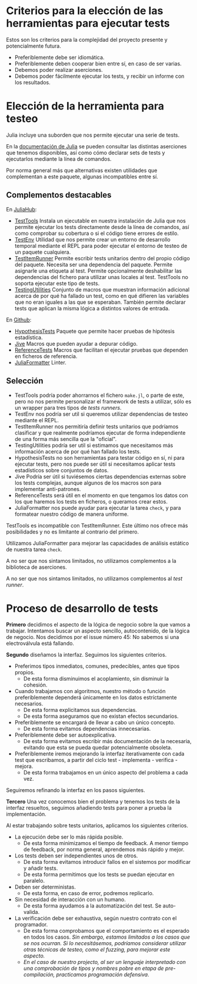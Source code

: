 # Criterios para la elección de las herramientas para ejecutar tests

Estos son los criterios para la complejidad del proyecto presente y potencialmente futura.

* Preferiblemente debe ser idiomática.
* Preferiblemente deben cooperar bien entre sí, en caso de ser varias.
* Debemos poder realizar aserciones.
* Debemos poder fácilmente ejecutar los tests, y recibir un informe con los resultados.

# Elección de la herramienta para testeo

Julia incluye una suborden que nos permite ejecutar una serie de tests.

En la [documentación de Julia](https://docs.julialang.org/en/v1/stdlib/Test/)
se pueden consultar las distintas aserciones que tenemos disponibles, así como 
cómo declarar sets de tests y ejecutarlos mediante la línea de comandos.

Por norma general más que alternativas existen utilidades que complementan a este
paquete, algunas incompatibles entre sí.

## Complementos destacables

En [JuliaHub](https://juliahub.com/ui/Search?q=test&type=packages):

* [TestTools](https://juliahub.com/ui/Packages/General/TestTools) Instala un ejecutable
en nuestra instalación de Julia que nos permite ejecutar los tests directamente desde
la línea de comandos, así como comprobar su cobertura o si el código tiene errores de estilo.
* [TestEnv](https://juliahub.com/ui/Packages/General/TestEnv) Utilidad que nos permite crear
un entorno de desarrollo temporal mediante el REPL para poder ejecutar el entorno de testeo
de un paquete cualquiera.
* [TestItemRunner](https://juliahub.com/ui/Packages/General/TestItemRunner) Permite escribir
tests unitarios dentro del propio código del paquete. Necesita ser una dependencia del
paquete. Permite asignarle una etiqueta al test. Permite opcionalmente deshabilitar las
dependencias del fichero para utilizar unas locales al test. TestTools no soporta ejecutar
este tipo de tests.
* [TestingUtilities](https://juliahub.com/ui/Packages/General/TestingUtilities) Conjunto de
macros que muestran información adicional acerca de por qué ha fallado un test, como en qué
difieren las variables que no eran iguales a las que se esperaban. También permite declarar
tests que aplican la misma lógica a distintos valores de entrada.

En [Github](https://github.com/search?q=test+language%3AJulia+&type=repositories):

* [HypothesisTests](https://github.com/JuliaStats/HypothesisTests.jl) Paquete que permite
hacer pruebas de hipótesis estadística. 
* [Jive](https://github.com/wookay/Jive.jl) Macros que pueden ayudar a depurar código.
* [ReferenceTests](https://github.com/JuliaTesting/ReferenceTests.jl) Macros que facilitan el
ejecutar pruebas que dependen en ficheros de referencia.
* [JuliaFormatter](https://github.com/domluna/JuliaFormatter.jl) Linter.

## Selección

* TestTools podría poder ahorrarnos el fichero `make.jl`, o parte de este, pero no nos permite
personalizar el framework de tests a utilizar, sólo es un wrapper para tres tipos de *tests runners*.
* TestEnv nos podría ser util si queremos utilizar dependencias de testeo mediante el REPL.
* TestItemRunner nos permitiría definir tests unitarios que podríamos clasificar y que realmente
podríamos ejecutar de forma independiente de una forma más sencilla que la "oficial".
* TestingUtilities podría ser util si estimamos que necesitamos más información acerca de por qué
han fallado los tests.
* HypothesisTests no son herramientas para testar código en sí, ni para ejecutar tests, pero nos puede ser útil si necesitamos aplicar tests estadísticos sobre conjuntos de datos.
* Jive Podría ser útil si tuviésemos ciertas dependencias externas sobre los tests complejas,
aunque algunos de los macros son para implementar anti-patrones.
* ReferenceTests será útil en el momento en que tengamos los datos con los que haremos los tests
en ficheros, o queramos crear estos.
* JuliaFormatter nos puede ayudar para ejecutar la tarea `check`, y para formatear nuestro código
de manera uniforme.

TestTools es incompatible con TestItemRunner. Este último nos ofrece más posibilidades y no es
limitante al contrario del primero.

Utilizamos JuliaFormatter para mejorar las capacidades de análisis estático de nuestra
tarea `check`.

A no ser que nos sintamos limitados, no utilizamos complementos a la biblioteca de aserciones.

A no ser que nos sintamos limitados, no utilizamos complementos al *test runner*.

# Proceso de desarrollo de tests

**Primero** decidimos el aspecto de la lógica de negocio sobre la que vamos a trabajar.
Intentamos buscar un aspecto sencillo, autocontenido, de la lógica de negocio. 
Nos decidimos por el issue número 45: No sabemos si una electroválvula está fallando.

**Segundo** diseñamos la interfaz. Seguimos los siguientes criterios.

* Preferimos tipos inmediatos, comunes, predecibles, antes que tipos propios.
    - De esta forma disminuimos el acoplamiento, sin disminuir la cohesión.
* Cuando trabajamos con algoritmos, nuestro método o función preferiblemente
dependerá únicamente en los datos estríctamente necesarios.
    - De esta forma explicitamos sus dependencias.
    - De esta forma aseguramos que no existan efectos secundarios.
* Preferiblemente se encargará de llevar a cabo un único concepto.
    - De esta forma evitamos dependencias innecesarias.
* Preferiblemente debe ser autoexplicativa.
    - De esta forma evitamos escribir más documentación de la necesaria,
    evitando que esta se pueda quedar potencialmente obsoleta.
* Preferiblemente iremos mejorando la interfaz iterativamente con cada
test que escribamos, a partir del ciclo test - implementa - verifica - mejora.
    - De esta forma trabajamos en un único aspecto del problema a cada vez.

Seguiremos refinando la interfaz en los pasos siguientes.

**Tercero** Una vez conocemos bien el problema y tenemos los tests de la interfaz
resueltos, seguimos añadiendo tests para poner a prueba la implementación.

Al estar trabajando sobre tests unitarios, aplicamos los siguientes criterios.

* La ejecución debe ser lo más rápida posible.
    - De esta forma minimizamos el tiempo de feedback. A menor tiempo de feedback,
    por norma general, aprendemos más rápido y mejor.
* Los tests deben ser independientes unos de otros.
    - De esta forma evitamos introducir fallos en el sistemos por modificar y añadir tests.
    - De esta forma permitimos que los tests se puedan ejecutar en paralelo.
* Deben ser deterministas.
    - De esta forma, en caso de error, podremos replicarlo.
* Sin necesidad de interacción con un humano.
    - De esta forma ayudamos a la automatización del test. Se auto-valida.
* La verificación debe ser exhaustiva, según nuestro contrato con el programador.
    - De esta forma comprobamos que el comportamiento es el esperado en todos los casos.
    *Sin embargo, estamos limitados a los casos que se nos ocurran. Si lo necesitásemos,
    podríamos considerar utilizar otras técnicas de testeo, como el fuzzing, para mejorar
    este aspecto.*
    - *En el caso de nuestro projecto, al ser un lenguaje interpretado con una comprobación
    de tipos y nombres pobre en etapa de pre-compilación, practicamos programación defensiva*.
